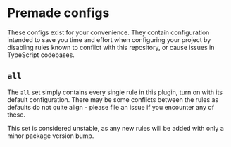 # Premade configs

These configs exist for your convenience. They contain configuration intended to save you time and effort when configuring your project by disabling rules known to conflict with this repository, or cause issues in TypeScript codebases.

## `all`

The `all` set simply contains every single rule in this plugin, turn on with its default configuration.
There may be some conflicts between the rules as defaults do not quite align - please file an issue if you encounter any of these.

This set is considered unstable, as any new rules will be added with only a minor package version bump.
